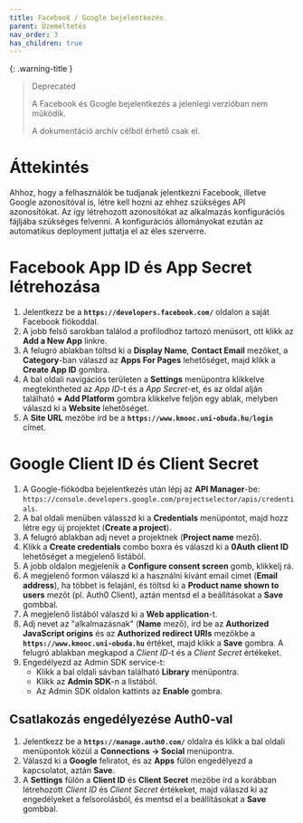 ```yaml
---
title: Facebook / Google bejelentkezés
parent: Üzemeltetés
nav_order: 3
has_children: true
---
```

{: .warning-title }
> Deprecated
> 
> A Facebook és Google bejelentkezés a jelenlegi verzióban nem működik.
> 
> A dokumentáció archív célból érhető csak el.


# Áttekintés

Ahhoz, hogy a felhasználók be tudjanak jelentkezni Facebook, illetve Google azonosítóval is, létre kell hozni az ehhez szükséges API azonosítókat. Az így létrehozott azonosítókat az alkalmazás konfigurációs fájljába szükséges felvenni. A konfigurációs állományokat ezután az automatikus deployment juttatja el az éles szerverre.

# Facebook App ID és App Secret létrehozása
1. Jelentkezz be a **`https://developers.facebook.com/`** oldalon a saját Facebook fiókoddal.
2. A jobb felső sarokban találod a profilodhoz tartozó menüsort, ott klikk az **Add a New App** linkre.
3. A felugró ablakban töltsd ki a **Display Name**, **Contact Email** mezőket, a **Category**-ban válaszd az **Apps For Pages** lehetőséget, majd klikk a **Create App ID** gombra.
4. A bal oldali navigációs területen a **Settings** menüpontra klikkelve megtekintheted az *App ID*-t és a *App Secret*-et, és az oldal alján található **+ Add Platform** gombra klikkelve feljön egy ablak, melyben válaszd ki a **Website** lehetőséget.
5. A **Site URL** mezőbe írd be a **`https://www.kmooc.uni-obuda.hu/login`** címet.

# Google Client ID és Client Secret
1. A Google-fiókódba bejelentkezés után lépj az **API Manager**-be: `https://console.developers.google.com/projectselector/apis/credentials`.
2. A bal oldali menüben válasszd ki a **Credentials** menüpontot, majd hozz létre egy új projektet (**Create a project**).
3. A felugró ablakban adj nevet a projektnek (**Project name** mező).
4. Klikk a **Create credentials** combo boxra és válaszd ki a **0Auth client ID** lehetőséget a megjelenő listából.
5. A jobb oldalon megjelenik a **Configure consent screen** gomb, klikkelj rá.
6. A megjelenő formon válaszd ki a használni kívánt email címet (**Email address**), ha többet is felajánl, és töltsd ki a **Product name shown to users** mezőt (pl. Auth0 Client), aztán mentsd el a beállításokat a **Save** gombbal.
7. A megjelenő listából válaszd ki a **Web application**-t.
8. Adj nevet az "alkalmazásnak" (**Name** mező), írd be az **Authorized JavaScript origins** és az **Authorized redirect URIs** mezőkbe a **`https://www.kmooc.uni-obuda.hu`** értéket, majd klikk a **Save** gombra.
A felugró ablakban megkapod a *Client ID*-t és a *Client Secret* értékeket.
10. Engedélyezd az Admin SDK service-t:
	- Klikk a bal oldali sávban található **Library** menüpontra.
	- Klikk az **Admin SDK**-n a listából.
	- Az Admin SDK oldalon kattints az **Enable** gombra.
## Csatlakozás engedélyezése Auth0-val
1. Jelentkezz be a **`https://manage.auth0.com/`** oldalra és klikk a bal oldali menüpontok közül a **Connections -> Social** menüpontra.
2. Válaszd ki a **Google** feliratot, és az **Apps** fülön engedélyezd a kapcsolatot, aztán **Save**.
3. A **Settings** fülön a **Client ID** és **Client Secret** mezőbe írd a korábban létrehozott *Client ID* és *Client Secret* értékeket, majd válaszd ki az engedélyeket a felsorolásból, és mentsd el a beállításokat a **Save** gombbal.
